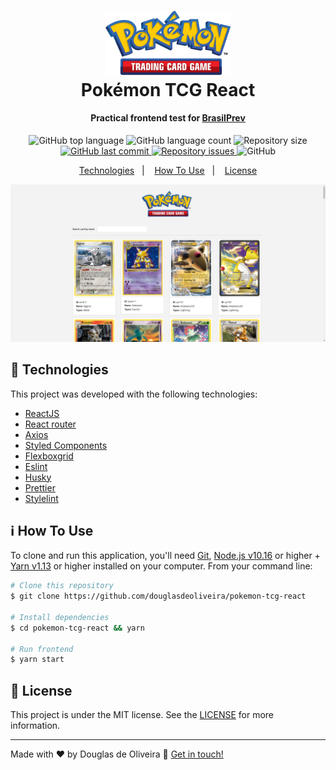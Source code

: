 <h1 align="center">
    <img alt="finch" src=".github/pokemon-tcg-logo.png" width="200" />
    <br>
    Pokémon TCG React
</h1>
<h4 align="center">
  Practical frontend test for <a href="https://www1.brasilprev.com.br/" target="_blank">BrasilPrev</a>
</h4>

<p align="center">
  <img alt="GitHub top language" src="https://img.shields.io/github/languages/top/douglasdeoliveira/pokemon-tcg-react.svg">

  <img alt="GitHub language count" src="https://img.shields.io/github/languages/count/douglasdeoliveira/pokemon-tcg-react.svg">

  <img alt="Repository size" src="https://img.shields.io/github/repo-size/douglasdeoliveira/pokemon-tcg-react.svg">

  <a href="https://github.com/douglasdeoliveira/pokemon-tcg-react/commits/master">
    <img alt="GitHub last commit" src="https://img.shields.io/github/last-commit/douglasdeoliveira/pokemon-tcg-react.svg">
  </a>

  <a href="https://github.com/douglasdeoliveira/pokemon-tcg-react/issues">
    <img alt="Repository issues" src="https://img.shields.io/github/issues/douglasdeoliveira/pokemon-tcg-react.svg">
  </a>

  <img alt="GitHub" src="https://img.shields.io/github/license/douglasdeoliveira/pokemon-tcg-react.svg">
</p>

<p align="center">
  <a href="#rocket-technologies">Technologies</a>&nbsp;&nbsp;&nbsp;|&nbsp;&nbsp;&nbsp;
  <a href="#information_source-how-to-use">How To Use</a>&nbsp;&nbsp;&nbsp;|&nbsp;&nbsp;&nbsp;
  <a href="#memo-license">License</a>
</p>

![App Screenshot](.github/screenshot.png)

## :rocket: Technologies

This project was developed with the following technologies:

- [ReactJS](https://reactjs.org/)
- [React router](https://reacttraining.com/react-router/)
- [Axios](https://github.com/axios/axios)
- [Styled Components](https://react.i18next.com/)
- [Flexboxgrid](http://flexboxgrid.com/)
- [Eslint](https://eslint.org/)
- [Husky](https://github.com/typicode/husky)
- [Prettier](https://prettier.io/)
- [Stylelint](https://stylelint.io/)

## :information_source: How To Use

To clone and run this application, you'll need [Git](https://git-scm.com), [Node.js v10.16][nodejs] or higher + [Yarn v1.13][yarn] or higher installed on your computer. From your command line:

```bash
# Clone this repository
$ git clone https://github.com/douglasdeoliveira/pokemon-tcg-react

# Install dependencies
$ cd pokemon-tcg-react && yarn

# Run frontend
$ yarn start
```

## :memo: License

This project is under the MIT license. See the [LICENSE](https://github.com/douglasdeoliveira/pokemon-tcg-react/blob/master/LICENSE) for more information.

---

Made with ♥ by Douglas de Oliveira :wave: [Get in touch!](https://www.linkedin.com/in/douglasoliveiraa/)

[nodejs]: https://nodejs.org/
[yarn]: https://yarnpkg.com/
